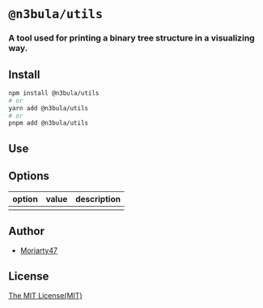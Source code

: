 # `@n3bula/utils`

### A tool used for printing a binary tree structure in a visualizing way.

## Install

```sh
npm install @n3bula/utils
# or
yarn add @n3bula/utils
# or
pnpm add @n3bula/utils
```

## Use

## Options

| option | value | description |
| :----- | :---- | :---------- |
|        |       |             |

## Author

- [Moriarty47](https://github.com/Moriarty47)

## License

[The MIT License(MIT)](https://github.com/Moriarty47/template-creator/blob/main/LICENSE)
